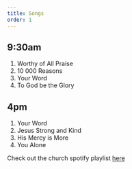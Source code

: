 ```yaml
---
title: Songs
order: 1
---
```


## 9:30am 
1. Worthy of All Praise
2. 10 000 Reasons
3. Your Word
4. To God be the Glory

## 4pm 
1. Your Word
2. Jesus Strong and Kind
3. His Mercy is More
4. You Alone
   
Check out the church spotify playlist [here](https://open.spotify.com/playlist/3gh0ZKXkJBDbNEnZqJJDXj?si=0908aa3f87544643)
